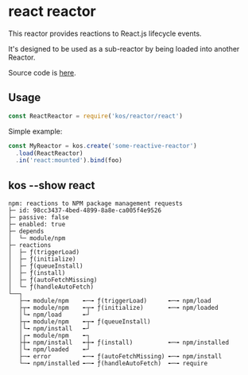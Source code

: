 # react reactor

This reactor provides reactions to React.js lifecycle events.

It's designed to be used as a sub-reactor by being loaded into another
Reactor.

Source code is [here](./react.js).

## Usage

```js
const ReactReactor = require('kos/reactor/react')
```

Simple example:

```js
const MyReactor = kos.create('some-reactive-reactor')
  .load(ReactReactor)
  .in('react:mounted').bind(foo)
```

## kos --show react

```
npm: reactions to NPM package management requests
├─ id: 98cc3437-4bed-4899-8a8e-ca005f4e9526
├─ passive: false
├─ enabled: true
├─ depends
│  └─ module/npm
├─ reactions
│  ├─ ƒ(triggerLoad)
│  ├─ ƒ(initialize)
│  ├─ ƒ(queueInstall)
│  ├─ ƒ(install)
│  ├─ ƒ(autoFetchMissing)
│  └─ ƒ(handleAutoFetch)
└──┐
   ├─╼ module/npm    ╾─╼ ƒ(triggerLoad)      ╾─╼ npm/load
   ├┬╼ module/npm    ╾┬╼ ƒ(initialize)       ╾─╼ npm/loaded
   │└╼ npm/load      ╾┘
   ├┬╼ module/npm    ╾┬╼ ƒ(queueInstall)
   │└╼ npm/install   ╾┘
   │┌╼ module/npm    ╾┐
   ├┼╼ npm/install   ╾┼╼ ƒ(install)          ╾─╼ npm/installed
   │└╼ npm/loaded    ╾┘
   ├─╼ error         ╾─╼ ƒ(autoFetchMissing) ╾─╼ npm/install
   └─╼ npm/installed ╾─╼ ƒ(handleAutoFetch)  ╾─╼ require
```
